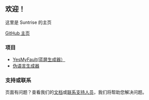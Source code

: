 ## 欢迎！
这里是 Suntrise 的主页

[GitHub 主页](https://github.com/suntrise/suntrise.github.io)

### 项目
* [YesMyFault(蓝屏生成器）](https://suntrise.github.io/YesMyFault.html)
* [伪语言生成器](https://suntrise.github.io/pslo.html)

### 支持或联系
页面有问题？查看我们的[文档](https://docs.github.com/categories/github-pages-basics/)或[联系支持人员](https://support.github.com/contact)，我们将帮助您解决问题。
